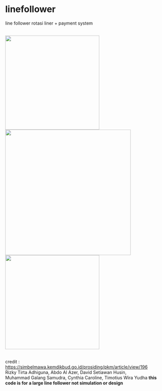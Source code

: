 # linefollower
line follower rotasi liner + payment system

<br><img width="300" height="300" src="https://user-images.githubusercontent.com/39481606/131483994-7bc8bb79-7f5b-407c-a7d2-5f1da854b214.jpg">
<br><img width="400" height="400" src="https://user-images.githubusercontent.com/39481606/131484149-6055bb0a-fbe5-48ca-9161-6cac7f06682d.jpg">
<br><img width="300" height="300" src="https://user-images.githubusercontent.com/39481606/131484328-458194c1-3f9f-42a7-9d24-c24d20a762eb.jpg">

<br> credit : 
<br> https://simbelmawa.kemdikbud.go.id/prosiding/pkm/article/view/196
<br>Rizky Tirta Adhiguna, Abdo Al Azer, David Setiawan Husin, 
<br>Muhammad Galang Samudra, Cynthia Caroline, Timotius Wira Yudha
**this code is for a large line follower not simulation or design**
